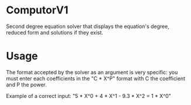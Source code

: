 # ComputorV1
Second degree equation solver that displays the equation's degree, reduced form and solutions if they exist.

# Usage
The format accepted by the solver as an argument is very specific: you must enter each coefficients in the "C * X^P" format with C the coefficient and P the power.

Example of a correct input: "5 * X^0 + 4 * X^1 - 9.3 * X^2 = 1 * X^0"
